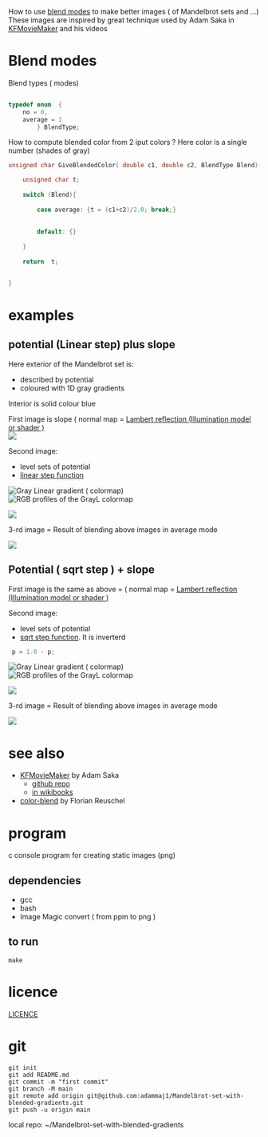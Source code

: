 How to use [blend modes](https://en.wikipedia.org/wiki/Blend_modes) to make better images ( of Mandelbrot sets and ...)  
These images are inspired by great technique used by Adam Saka in [KFMovieMaker](https://en.wikibooks.org/wiki/Fractals/kallesfraktaler#KFMovieMaker) and his videos 

# Blend modes

Blend types ( modes) 

```c

typedef enum  {
	no = 0,
	average = 1	
		} BlendType; 
```




How to compute blended color from 2 iput colors ? Here color is a single number (shades of gray)  

```c
unsigned char GiveBlendedColor( double c1, double c2, BlendType Blend){

	unsigned char t;
	
	switch (Blend){
	
		case average: {t = (c1+c2)/2.0; break;}
		
		
		default: {}
	
	}
	
	return  t;


}

```


# examples


## potential (Linear step) plus slope

Here exterior of the Mandelbrot set is:
* described by potential
* coloured with 1D gray gradients

Interior is solid colour blue


First image is slope ( normal map = [Lambert reflection (Illumination model or shader )](https://gitlab.com/adammajewski/mandelbrot_wiki_ACh#using-complex-potential-and-lambert-reflection-illumination-model-or-shader-)   
![](./images/normal.png)  


Second image: 
* level sets of potential
* [linear step function](https://github.com/adammaj1/1D-RGB-color-gradient#gray-linear-colormap)

![](./images/Linear_steps.png "Gray Linear gradient ( colormap)")  
![](./images/Linear_steps_2D.png "RGB profiles of the GrayL colormap")    

![](./images/step_linear.png)  


3-rd image = Result of blending above images in average mode  

![](./images/average.png)  



## Potential ( sqrt step ) + slope


First image is the same as above = ( normal map = [Lambert reflection (Illumination model or shader )](https://gitlab.com/adammajewski/mandelbrot_wiki_ACh#using-complex-potential-and-lambert-reflection-illumination-model-or-shader-)



Second image: 
* level sets of potential
* [sqrt step function](https://github.com/adammaj1/1D-RGB-color-gradient#gray-sqrt-colormap). It is inverterd

```c
 p = 1.0 - p;
```



![](./images/Sqrt_steps.png "Gray Linear gradient ( colormap)")  
![](./images/Sqrt_steps_2D.png "RGB profiles of the GrayL colormap")    

![](./images/step_sqrt.png)  


3-rd image = Result of blending above images in average mode  

![](./images/average_sqrt.png)  



# see also
* [KFMovieMaker](https://www.maths.town/after-effects-plugins/kfmoviemaker/kfmoviemaker-download-and-installation) by Adam Saka
  * [github repo](https://github.com/adamsaka/KFMovieMaker)
  * [in wikibooks](https://en.wikibooks.org/wiki/Fractals/kallesfraktaler#KFMovieMaker)
* [color-blend](https://github.com/loilo/color-blend) by Florian Reuschel



# program
c console program for creating static images (png)

## dependencies
* gcc
* bash
* Image Magic convert ( from ppm to png )


## to run

```
make
```





# licence
[LICENCE](LICENCE)


# git
```git
git init
git add README.md
git commit -m "first commit"
git branch -M main
git remote add origin git@github.com:adammaj1/Mandelbrot-set-with-blended-gradients.git
git push -u origin main
```

local repo:  ~/Mandelbrot-set-with-blended-gradients

